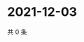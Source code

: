 # 2021-12-03

共 0 条

<!-- BEGIN WEIBO -->
<!-- 最后更新时间 Fri Dec 03 2021 14:00:40 GMT+0800 (China Standard Time) -->

<!-- END WEIBO -->
